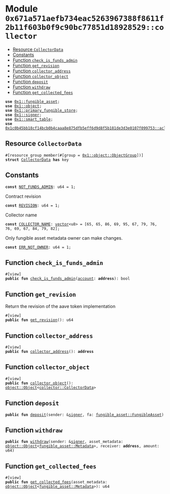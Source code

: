 
<a id="0x671a571aefb734eac5263967388f8611f2b11f603b0f9c90bc77851d18928529_collector"></a>

# Module `0x671a571aefb734eac5263967388f8611f2b11f603b0f9c90bc77851d18928529::collector`



-  [Resource `CollectorData`](#0x671a571aefb734eac5263967388f8611f2b11f603b0f9c90bc77851d18928529_collector_CollectorData)
-  [Constants](#@Constants_0)
-  [Function `check_is_funds_admin`](#0x671a571aefb734eac5263967388f8611f2b11f603b0f9c90bc77851d18928529_collector_check_is_funds_admin)
-  [Function `get_revision`](#0x671a571aefb734eac5263967388f8611f2b11f603b0f9c90bc77851d18928529_collector_get_revision)
-  [Function `collector_address`](#0x671a571aefb734eac5263967388f8611f2b11f603b0f9c90bc77851d18928529_collector_collector_address)
-  [Function `collector_object`](#0x671a571aefb734eac5263967388f8611f2b11f603b0f9c90bc77851d18928529_collector_collector_object)
-  [Function `deposit`](#0x671a571aefb734eac5263967388f8611f2b11f603b0f9c90bc77851d18928529_collector_deposit)
-  [Function `withdraw`](#0x671a571aefb734eac5263967388f8611f2b11f603b0f9c90bc77851d18928529_collector_withdraw)
-  [Function `get_collected_fees`](#0x671a571aefb734eac5263967388f8611f2b11f603b0f9c90bc77851d18928529_collector_get_collected_fees)


<pre><code><b>use</b> <a href="">0x1::fungible_asset</a>;
<b>use</b> <a href="">0x1::object</a>;
<b>use</b> <a href="">0x1::primary_fungible_store</a>;
<b>use</b> <a href="">0x1::signer</a>;
<b>use</b> <a href="">0x1::smart_table</a>;
<b>use</b> <a href="../aave-acl/doc/acl_manage.md#0x1c0b45bb18cf14bcb0b4caaa8e875dfb5eff6d9d8f5b181de3d3e0107f099753_acl_manage">0x1c0b45bb18cf14bcb0b4caaa8e875dfb5eff6d9d8f5b181de3d3e0107f099753::acl_manage</a>;
</code></pre>



<a id="0x671a571aefb734eac5263967388f8611f2b11f603b0f9c90bc77851d18928529_collector_CollectorData"></a>

## Resource `CollectorData`



<pre><code>#[resource_group_member(#[group = <a href="_ObjectGroup">0x1::object::ObjectGroup</a>])]
<b>struct</b> <a href="collector.md#0x671a571aefb734eac5263967388f8611f2b11f603b0f9c90bc77851d18928529_collector_CollectorData">CollectorData</a> <b>has</b> key
</code></pre>



<a id="@Constants_0"></a>

## Constants


<a id="0x671a571aefb734eac5263967388f8611f2b11f603b0f9c90bc77851d18928529_collector_NOT_FUNDS_ADMIN"></a>



<pre><code><b>const</b> <a href="collector.md#0x671a571aefb734eac5263967388f8611f2b11f603b0f9c90bc77851d18928529_collector_NOT_FUNDS_ADMIN">NOT_FUNDS_ADMIN</a>: u64 = 1;
</code></pre>



<a id="0x671a571aefb734eac5263967388f8611f2b11f603b0f9c90bc77851d18928529_collector_REVISION"></a>

Contract revision


<pre><code><b>const</b> <a href="collector.md#0x671a571aefb734eac5263967388f8611f2b11f603b0f9c90bc77851d18928529_collector_REVISION">REVISION</a>: u64 = 1;
</code></pre>



<a id="0x671a571aefb734eac5263967388f8611f2b11f603b0f9c90bc77851d18928529_collector_COLLECTOR_NAME"></a>

Collector name


<pre><code><b>const</b> <a href="collector.md#0x671a571aefb734eac5263967388f8611f2b11f603b0f9c90bc77851d18928529_collector_COLLECTOR_NAME">COLLECTOR_NAME</a>: <a href="">vector</a>&lt;u8&gt; = [65, 65, 86, 69, 95, 67, 79, 76, 76, 69, 67, 84, 79, 82];
</code></pre>



<a id="0x671a571aefb734eac5263967388f8611f2b11f603b0f9c90bc77851d18928529_collector_ERR_NOT_OWNER"></a>

Only fungible asset metadata owner can make changes.


<pre><code><b>const</b> <a href="collector.md#0x671a571aefb734eac5263967388f8611f2b11f603b0f9c90bc77851d18928529_collector_ERR_NOT_OWNER">ERR_NOT_OWNER</a>: u64 = 1;
</code></pre>



<a id="0x671a571aefb734eac5263967388f8611f2b11f603b0f9c90bc77851d18928529_collector_check_is_funds_admin"></a>

## Function `check_is_funds_admin`



<pre><code>#[view]
<b>public</b> <b>fun</b> <a href="collector.md#0x671a571aefb734eac5263967388f8611f2b11f603b0f9c90bc77851d18928529_collector_check_is_funds_admin">check_is_funds_admin</a>(<a href="">account</a>: <b>address</b>): bool
</code></pre>



<a id="0x671a571aefb734eac5263967388f8611f2b11f603b0f9c90bc77851d18928529_collector_get_revision"></a>

## Function `get_revision`

Return the revision of the aave token implementation


<pre><code>#[view]
<b>public</b> <b>fun</b> <a href="collector.md#0x671a571aefb734eac5263967388f8611f2b11f603b0f9c90bc77851d18928529_collector_get_revision">get_revision</a>(): u64
</code></pre>



<a id="0x671a571aefb734eac5263967388f8611f2b11f603b0f9c90bc77851d18928529_collector_collector_address"></a>

## Function `collector_address`



<pre><code>#[view]
<b>public</b> <b>fun</b> <a href="collector.md#0x671a571aefb734eac5263967388f8611f2b11f603b0f9c90bc77851d18928529_collector_collector_address">collector_address</a>(): <b>address</b>
</code></pre>



<a id="0x671a571aefb734eac5263967388f8611f2b11f603b0f9c90bc77851d18928529_collector_collector_object"></a>

## Function `collector_object`



<pre><code>#[view]
<b>public</b> <b>fun</b> <a href="collector.md#0x671a571aefb734eac5263967388f8611f2b11f603b0f9c90bc77851d18928529_collector_collector_object">collector_object</a>(): <a href="_Object">object::Object</a>&lt;<a href="collector.md#0x671a571aefb734eac5263967388f8611f2b11f603b0f9c90bc77851d18928529_collector_CollectorData">collector::CollectorData</a>&gt;
</code></pre>



<a id="0x671a571aefb734eac5263967388f8611f2b11f603b0f9c90bc77851d18928529_collector_deposit"></a>

## Function `deposit`



<pre><code><b>public</b> <b>fun</b> <a href="collector.md#0x671a571aefb734eac5263967388f8611f2b11f603b0f9c90bc77851d18928529_collector_deposit">deposit</a>(sender: &<a href="">signer</a>, fa: <a href="_FungibleAsset">fungible_asset::FungibleAsset</a>)
</code></pre>



<a id="0x671a571aefb734eac5263967388f8611f2b11f603b0f9c90bc77851d18928529_collector_withdraw"></a>

## Function `withdraw`



<pre><code><b>public</b> <b>fun</b> <a href="collector.md#0x671a571aefb734eac5263967388f8611f2b11f603b0f9c90bc77851d18928529_collector_withdraw">withdraw</a>(sender: &<a href="">signer</a>, asset_metadata: <a href="_Object">object::Object</a>&lt;<a href="_Metadata">fungible_asset::Metadata</a>&gt;, receiver: <b>address</b>, amount: u64)
</code></pre>



<a id="0x671a571aefb734eac5263967388f8611f2b11f603b0f9c90bc77851d18928529_collector_get_collected_fees"></a>

## Function `get_collected_fees`



<pre><code>#[view]
<b>public</b> <b>fun</b> <a href="collector.md#0x671a571aefb734eac5263967388f8611f2b11f603b0f9c90bc77851d18928529_collector_get_collected_fees">get_collected_fees</a>(asset_metadata: <a href="_Object">object::Object</a>&lt;<a href="_Metadata">fungible_asset::Metadata</a>&gt;): u64
</code></pre>
